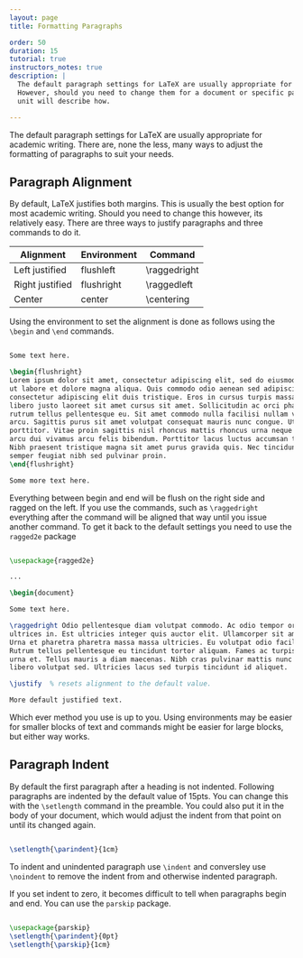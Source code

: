 ```yaml
---
layout: page
title: Formatting Paragraphs

order: 50
duration: 15
tutorial: true
instructors_notes: true
description: |
  The default paragraph settings for LaTeX are usually appropriate for academic writing.
  However, should you need to change them for a document or specific paragraphs, this 
  unit will describe how.

---
```



The default paragraph settings for LaTeX are usually appropriate for academic writing.
There are, none the less, many ways to adjust the formatting of paragraphs to suit 
your needs.

## Paragraph Alignment

By default, LaTeX justifies both margins. This is usually the best option for most 
academic writing. Should you need to change this however, its relatively easy. 
There are three ways to justify paragraphs and three commands to do it.

| Alignment | Environment | Command |
| --- | --- | --- | 
| Left justified | flushleft | \raggedright |
| Right justified | flushright | \raggedleft |
| Center | center | \centering |

Using the environment to set the alignment is done as follows using the `\begin` and 
`\end` commands.


```latex

Some text here.

\begin{flushright}
Lorem ipsum dolor sit amet, consectetur adipiscing elit, sed do eiusmod tempor incididunt 
ut labore et dolore magna aliqua. Quis commodo odio aenean sed adipiscing diam. Sit amet 
consectetur adipiscing elit duis tristique. Eros in cursus turpis massa tincidunt. Nam
libero justo laoreet sit amet cursus sit amet. Sollicitudin ac orci phasellus egestas tellus 
rutrum tellus pellentesque eu. Sit amet commodo nulla facilisi nullam vehicula ipsum a 
arcu. Sagittis purus sit amet volutpat consequat mauris nunc congue. Ut diam quam nulla 
porttitor. Vitae proin sagittis nisl rhoncus mattis rhoncus urna neque viverra. Ornare 
arcu dui vivamus arcu felis bibendum. Porttitor lacus luctus accumsan tortor posuere ac. 
Nibh praesent tristique magna sit amet purus gravida quis. Nec tincidunt praesent 
semper feugiat nibh sed pulvinar proin.
\end{flushright}

Some more text here.

```

Everything between begin and end will be flush on the right side and ragged on the left.
If you use the commands, such as `\raggedright` everything after the command will be
aligned that way until you issue another command. To get it back to the default settings
you need to use the `ragged2e` package

```latex

\usepackage{ragged2e}

...

\begin{document}

Some text here.

\raggedright Odio pellentesque diam volutpat commodo. Ac odio tempor orci dapibus 
ultrices in. Est ultricies integer quis auctor elit. Ullamcorper sit amet risus nullam.
Urna et pharetra pharetra massa massa ultricies. Eu volutpat odio facilisis mauris. 
Rutrum tellus pellentesque eu tincidunt tortor aliquam. Fames ac turpis egestas sed tempus
urna et. Tellus mauris a diam maecenas. Nibh cras pulvinar mattis nunc sed blandit
libero volutpat sed. Ultricies lacus sed turpis tincidunt id aliquet.

\justify  % resets alignment to the default value.

More default justified text.

```

Which ever method you use is up to you. Using environments may be easier for smaller 
blocks of text and commands might be easier for large blocks, but either way works.


## Paragraph Indent

By default the first paragraph after a heading is not indented. Following paragraphs are indented
by the default value of 15pts. You can change this with the `\setlength` command in the preamble. 
You could also put it in the body of your document, which would adjust the indent from that point on
until its changed again.

```latex

\setlength{\parindent}{1cm}

```

To indent and unindented paragraph use `\indent` and conversley use `\noindent` to 
remove the indent from and otherwise indented paragraph.

If you set indent to zero, it becomes difficult to tell when paragraphs begin and end.
You can use the `parskip` package. 

```latex

\usepackage{parskip}
\setlength{\parindent}{0pt} 
\setlength{\parskip}{1cm}

```


